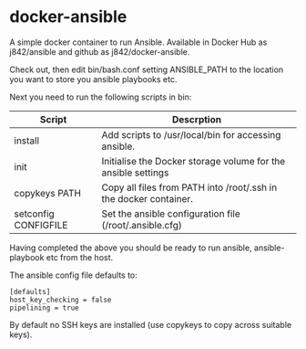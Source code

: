 # docker-ansible #

A simple docker container to run Ansible. Available in Docker Hub as j842/ansible and github as j842/docker-ansible.

Check out, then edit bin/bash.conf setting ANSIBLE_PATH to the location you want to store you ansible playbooks etc.

Next you need to run the following scripts in bin:

| Script               | Descrption | 
|----------------------|---------------------------------------------------------------------|
| install              | Add scripts to /usr/local/bin for accessing ansible. | 
| init                 | Initialise the Docker storage volume for the ansible settings       | 
| copykeys PATH        | Copy all files from PATH into /root/.ssh in the docker container.   |   
| setconfig CONFIGFILE | Set the ansible configuration file (/root/.ansible.cfg)             |  

Having completed the above you should be ready to run ansible, ansible-playbook etc from the host.

The ansible config file defaults to:
```
[defaults]
host_key_checking = false
pipelining = true
```

By default no SSH keys are installed (use copykeys to copy across suitable keys).
